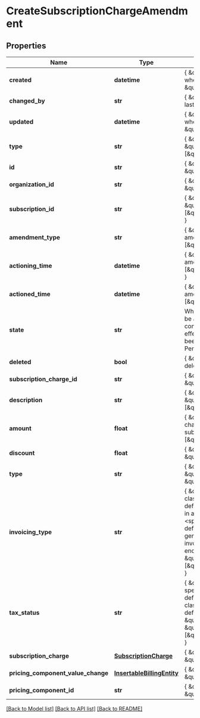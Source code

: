 # CreateSubscriptionChargeAmendment

## Properties
Name | Type | Description | Notes
------------ | ------------- | ------------- | -------------
**created** | **datetime** | { \&quot;description\&quot; : \&quot;The UTC DateTime when the object was created.\&quot;, \&quot;verbs\&quot;:[] } | [optional] 
**changed_by** | **str** | { \&quot;description\&quot; : \&quot;ID of the user who last updated the entity.\&quot;, \&quot;verbs\&quot;:[] } | [optional] 
**updated** | **datetime** | { \&quot;description\&quot; : \&quot;The UTC DateTime when the object was last updated.\&quot;, \&quot;verbs\&quot;:[] } | [optional] 
**type** | **str** | { \&quot;description\&quot; : \&quot;\&quot;, \&quot;default\&quot; : \&quot;\&quot;, \&quot;verbs\&quot;:[\&quot;POST\&quot;,\&quot;GET\&quot;] } | 
**id** | **str** | { \&quot;description\&quot; : \&quot;\&quot;, \&quot;verbs\&quot;:[\&quot;GET\&quot;] } | [optional] 
**organization_id** | **str** | { \&quot;description\&quot; : \&quot;\&quot;, \&quot;verbs\&quot;:[\&quot;\&quot;] } | [optional] 
**subscription_id** | **str** | { \&quot;description\&quot; : \&quot;\&quot;, \&quot;verbs\&quot;:[\&quot;POST\&quot;,\&quot;PUT\&quot;,\&quot;GET\&quot;] } | 
**amendment_type** | **str** | { \&quot;description\&quot; : \&quot;Type of amendment\&quot;, \&quot;verbs\&quot;:[\&quot;POST\&quot;,\&quot;GET\&quot;] } | 
**actioning_time** | **datetime** | { \&quot;description\&quot; : \&quot;When the amendment will run\&quot;, \&quot;verbs\&quot;:[\&quot;POST\&quot;,\&quot;PUT\&quot;,\&quot;GET\&quot;] } | [optional] 
**actioned_time** | **datetime** | { \&quot;description\&quot; : \&quot;The time the amendment completed.\&quot;, \&quot;verbs\&quot;:[\&quot;GET\&quot;] } | [optional] 
**state** | **str** | Whether the subscription-amendment is: pending (to be actioned in the future), succeeded (actioning completed), failed (actioning was attempted but no effect was made) or discarded (the amendment had been cancelled before being actioned). Default: Pending | 
**deleted** | **bool** | { \&quot;description\&quot; : \&quot;Is the amendment deleted.\&quot;, \&quot;verbs\&quot;:[\&quot;GET\&quot;] } | [default to False]
**subscription_charge_id** | **str** | { \&quot;description\&quot; : \&quot;\&quot;, \&quot;verbs\&quot;:[\&quot;GET\&quot;] } | [optional] 
**description** | **str** | { \&quot;description\&quot; : \&quot;.\&quot;, \&quot;verbs\&quot;:[\&quot;POST\&quot;,\&quot;GET\&quot;] } | [optional] 
**amount** | **float** | { \&quot;description\&quot; : \&quot;Monetary value to charge in the same currency as the subscription.\&quot;, \&quot;verbs\&quot;:[\&quot;POST\&quot;,\&quot;GET\&quot;] } | 
**discount** | **float** | { \&quot;description\&quot; : \&quot;\&quot;, \&quot;verbs\&quot;:[] } | [optional] 
**type** | **str** | { \&quot;description\&quot; : \&quot;\&quot;, \&quot;default\&quot; : \&quot;Manual\&quot;,  \&quot;verbs\&quot;:[] } | 
**invoicing_type** | **str** | { \&quot;description\&quot; : \&quot;&lt;span class&#x3D;\\\&quot;label label-default\\\&quot;&gt;Immediate&lt;/span&gt; invoicing will result in an invoice being issued immediately for the charge. &lt;span class&#x3D;\\\&quot;label label-default\\\&quot;&gt;Aggregated&lt;/span&gt; invoicing will generate a charge to be added to the next issued invoice, for example at the current billing period end.\&quot;, \&quot;default\&quot; : \&quot;Aggregated\&quot;, \&quot;verbs\&quot;:[\&quot;POST\&quot;,\&quot;PUT\&quot;,\&quot;GET\&quot;] } | 
**tax_status** | **str** | { \&quot;description\&quot; : \&quot;Whether the amount specified is &lt;span class&#x3D;\\\&quot;label label-default\\\&quot;&gt;inclusive&lt;/span&gt; or &lt;span class&#x3D;\\\&quot;label label-default\\\&quot;&gt;exclusive&lt;/span&gt; of tax\&quot;,  \&quot;default\&quot; : \&quot;inclusive\&quot;, \&quot;verbs\&quot;:[\&quot;POST\&quot;,\&quot;PUT\&quot;,\&quot;GET\&quot;] } | 
**subscription_charge** | [**SubscriptionCharge**](SubscriptionCharge.md) | { \&quot;description\&quot; : \&quot;\&quot;, \&quot;verbs\&quot;:[\&quot;GET\&quot;] } | [optional] 
**pricing_component_value_change** | [**InsertableBillingEntity**](InsertableBillingEntity.md) | { \&quot;description\&quot; : \&quot;\&quot;, \&quot;verbs\&quot;:[] } | [optional] 
**pricing_component_id** | **str** | { \&quot;description\&quot; : \&quot;\&quot;, \&quot;verbs\&quot;:[] } | [optional] 

[[Back to Model list]](../README.md#documentation-for-models) [[Back to API list]](../README.md#documentation-for-api-endpoints) [[Back to README]](../README.md)


